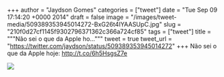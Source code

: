 
+++
author = "Jaydson Gomes"
categories = ["tweet"]
date = "Tue Sep 09 17:14:20 +0000 2014"
draft = false
image = "/images/tweet-media/509389353945014272-BxG26t4IYAASUpC.jpg"
slug = "210f0d27cf1145f9302796371362c366a724cf85"
tags = ["tweet"]
title = """Não sei o que da Apple ho..."""
tweet = true
tweet_url = "https://twitter.com/jaydson/status/509389353945014272"
+++
Não sei o que da Apple hoje: http://t.co/6h5HsgsZ7e

![](/images/tweet-media/509389353945014272-BxG26t4IYAASUpC.jpg)